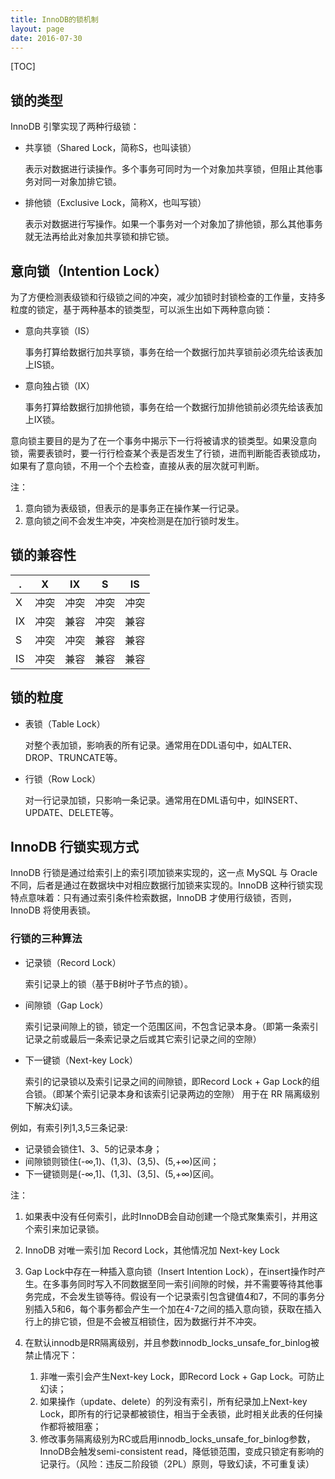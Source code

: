 ```yaml
---
title: InnoDB的锁机制
layout: page
date: 2016-07-30
---
```

[TOC]

## 锁的类型
InnoDB 引擎实现了两种行级锁：

- 共享锁（Shared Lock，简称S，也叫读锁）

    表示对数据进行读操作。多个事务可同时为一个对象加共享锁，但阻止其他事务对同一对象加排它锁。

- 排他锁（Exclusive Lock，简称X，也叫写锁）

    表示对数据进行写操作。如果一个事务对一个对象加了排他锁，那么其他事务就无法再给此对象加共享锁和排它锁。

## 意向锁（Intention Lock）
为了方便检测表级锁和行级锁之间的冲突，减少加锁时封锁检查的工作量，支持多粒度的锁定，基于两种基本的锁类型，可以派生出如下两种意向锁：

- 意向共享锁（IS）

    事务打算给数据行加共享锁，事务在给一个数据行加共享锁前必须先给该表加上IS锁。

- 意向独占锁（IX）

    事务打算给数据行加排他锁，事务在给一个数据行加排他锁前必须先给该表加上IX锁。

意向锁主要目的是为了在一个事务中揭示下一行将被请求的锁类型。如果没意向锁，需要表锁时，要一行行检查某个表是否发生了行锁，进而判断能否表锁成功，如果有了意向锁，不用一个个去检查，直接从表的层次就可判断。

注：
1. 意向锁为表级锁，但表示的是事务正在操作某一行记录。
2. 意向锁之间不会发生冲突，冲突检测是在加行锁时发生。

## 锁的兼容性

| . |  X  | IX | S  | IS|
| - |- |- |- |- |
| X |  冲突|  冲突 | 冲突|  冲突 |
|IX | 冲突 | 兼容|  冲突|  兼容 |
| S|  冲突 | 冲突|  兼容|  兼容 |
| IS| 冲突| 兼容| 兼容|  兼容|

## 锁的粒度
- 表锁（Table Lock）

    对整个表加锁，影响表的所有记录。通常用在DDL语句中，如ALTER、DROP、TRUNCATE等。

- 行锁（Row Lock）

    对一行记录加锁，只影响一条记录。通常用在DML语句中，如INSERT、UPDATE、DELETE等。

## InnoDB 行锁实现方式
InnoDB 行锁是通过给索引上的索引项加锁来实现的，这一点 MySQL 与 Oracle 不同，后者是通过在数据块中对相应数据行加锁来实现的。InnoDB 这种行锁实现特点意味着：只有通过索引条件检索数据，InnoDB 才使用行级锁，否则，InnoDB 将使用表锁。

### 行锁的三种算法

- 记录锁（Record Lock）

    索引记录上的锁（基于B树叶子节点的锁）。

- 间隙锁（Gap Lock）

    索引记录间隙上的锁，锁定一个范围区间，不包含记录本身。（即第一条索引记录之前或最后一条索记录之后或其它索引记录之间的空隙）

- 下一键锁（Next-key Lock）

    索引的记录锁以及索引记录之间的间隙锁，即Record Lock + Gap Lock的组合锁。（即某个索引记录本身和该索引记录两边的空隙）
    用于在 RR 隔离级别下解决幻读。

例如，有索引列1,3,5三条记录:

- 记录锁会锁住1、3、5的记录本身；
- 间隙锁则锁住(-∞,1)、(1,3)、(3,5)、(5,+∞)区间；
- 下一键锁则是(-∞,1]、(1,3]、(3,5]、(5,+∞)区间。

注：

1. 如果表中没有任何索引，此时InnoDB会自动创建一个隐式聚集索引，并用这个索引来加记录锁。
2. InnoDB 对唯一索引加 Record Lock，其他情况加 Next-key Lock
3. Gap Lock中存在一种插入意向锁（Insert Intention Lock），在insert操作时产生。在多事务同时写入不同数据至同一索引间隙的时候，并不需要等待其他事务完成，不会发生锁等待。假设有一个记录索引包含键值4和7，不同的事务分别插入5和6，每个事务都会产生一个加在4-7之间的插入意向锁，获取在插入行上的排它锁，但是不会被互相锁住，因为数据行并不冲突。
4. 在默认innodb是RR隔离级别，并且参数innodb_locks_unsafe_for_binlog被禁止情况下：

    1. 非唯一索引会产生Next-key Lock，即Record Lock + Gap Lock。可防止幻读；
    2. 如果操作（update、delete）的列没有索引，所有纪录加上Next-key Lock，即所有的行记录都被锁住，相当于全表锁，此时相关此表的任何操作都将被阻塞；
    3. 修改事务隔离级别为RC或启用innodb_locks_unsafe_for_binlog参数，InnoDB会触发semi-consistent read，降低锁范围，变成只锁定有影响的记录行。（风险：违反二阶段锁（2PL）原则，导致幻读，不可重复读）

